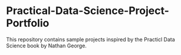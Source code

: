 # Practical-Data-Science-Project-Portfolio

This repository contains sample projects inspired by the Practicl Data Science book by Nathan George.
